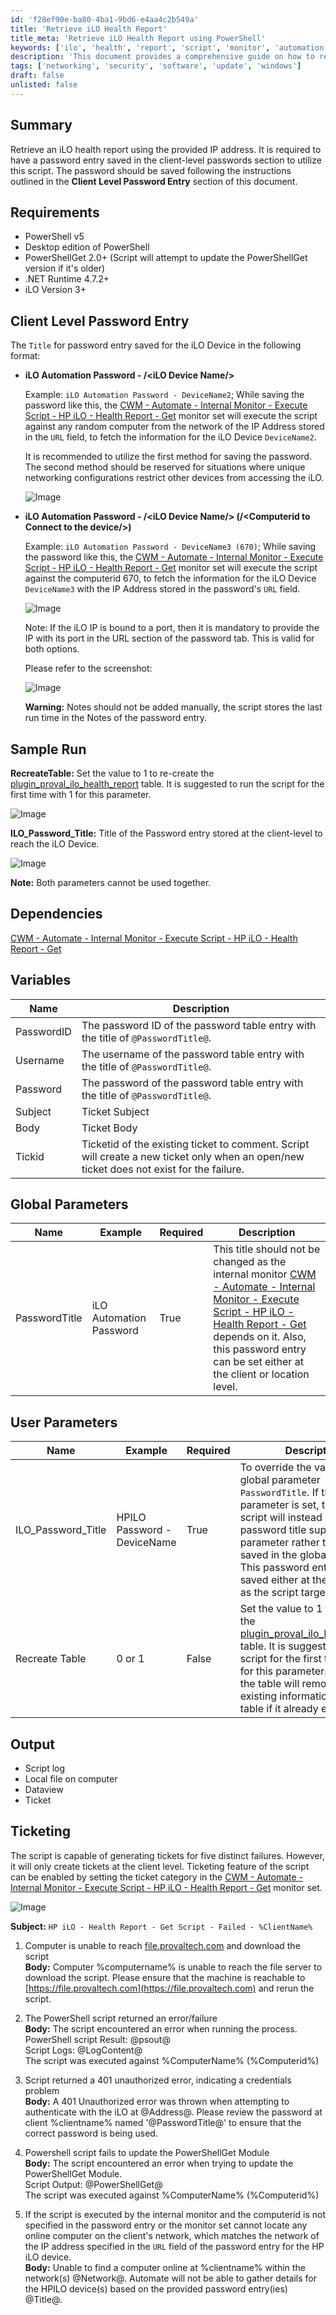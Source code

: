 ```yaml
---
id: 'f28ef90e-ba80-4ba1-9bd6-e4aa4c2b549a'
title: 'Retrieve iLO Health Report'
title_meta: 'Retrieve iLO Health Report using PowerShell'
keywords: ['ilo', 'health', 'report', 'script', 'monitor', 'automation']
description: 'This document provides a comprehensive guide on how to retrieve an iLO health report using a PowerShell script. It includes requirements, client-level password entry instructions, sample runs, dependencies, and ticketing capabilities for failures encountered during execution.'
tags: ['networking', 'security', 'software', 'update', 'windows']
draft: false
unlisted: false
---
```

## Summary

Retrieve an iLO health report using the provided IP address. It is required to have a password entry saved in the client-level passwords section to utilize this script. The password should be saved following the instructions outlined in the **Client Level Password Entry** section of this document.

## Requirements

- PowerShell v5
- Desktop edition of PowerShell
- PowerShellGet 2.0+ (Script will attempt to update the PowerShellGet version if it's older)
- .NET Runtime 4.7.2+
- iLO Version 3+

## Client Level Password Entry

The `Title` for password entry saved for the iLO Device in the following format:

- **iLO Automation Password - /\<iLO Device Name/>**

  Example: `iLO Automation Password - DeviceName2`; While saving the password like this, the [CWM - Automate - Internal Monitor - Execute Script - HP iLO - Health Report - Get](<../monitors/Execute Script - HP iLO - Health Report - Get.md>) monitor set will execute the script against any random computer from the network of the IP Address stored in the `URL` field, to fetch the information for the iLO Device `DeviceName2`.

  It is recommended to utilize the first method for saving the password. The second method should be reserved for situations where unique networking configurations restrict other devices from accessing the iLO.

  ![Image](../../../static/img/HP-iLO---Health-Report---Get/image_1.png)

- **iLO Automation Password - /\<iLO Device Name/> (/\<Computerid to Connect to the device/>)**

  Example: `iLO Automation Password - DeviceName3 (670)`; While saving the password like this, the [CWM - Automate - Internal Monitor - Execute Script - HP iLO - Health Report - Get](<../monitors/Execute Script - HP iLO - Health Report - Get.md>) monitor set will execute the script against the computerid 670, to fetch the information for the iLO Device `DeviceName3` with the IP Address stored in the password's `URL` field.

  ![Image](../../../static/img/HP-iLO---Health-Report---Get/image_2.png)

  Note: If the iLO IP is bound to a port, then it is mandatory to provide the IP with its port in the URL section of the password tab. This is valid for both options.

  Please refer to the screenshot:

  ![Image](../../../static/img/HP-iLO---Health-Report---Get/image_3.png)

  **Warning:** Notes should not be added manually, the script stores the last run time in the Notes of the password entry.

## Sample Run

**RecreateTable:** Set the value to 1 to re-create the [plugin_proval_ilo_health_report](<../tables/plugin_proval_ilo_health_report.md>) table. It is suggested to run the script for the first time with 1 for this parameter.

![Image](../../../static/img/HP-iLO---Health-Report---Get/image_4.png)

**ILO_Password_Title:** Title of the Password entry stored at the client-level to reach the iLO Device.

![Image](../../../static/img/HP-iLO---Health-Report---Get/image_5.png)

**Note:** Both parameters cannot be used together.

## Dependencies

[CWM - Automate - Internal Monitor - Execute Script - HP iLO - Health Report - Get](<../monitors/Execute Script - HP iLO - Health Report - Get.md>)

## Variables

| Name       | Description                                                                                          |
|------------|------------------------------------------------------------------------------------------------------|
| PasswordID | The password ID of the password table entry with the title of `@PasswordTitle@`.                   |
| Username   | The username of the password table entry with the title of `@PasswordTitle@`.                       |
| Password   | The password of the password table entry with the title of `@PasswordTitle@`.                       |
| Subject    | Ticket Subject                                                                                       |
| Body       | Ticket Body                                                                                          |
| Tickid     | Ticketid of the existing ticket to comment. Script will create a new ticket only when an open/new ticket does not exist for the failure. |

## Global Parameters

| Name          | Example                      | Required | Description                                                                                                           |
|---------------|------------------------------|----------|-----------------------------------------------------------------------------------------------------------------------|
| PasswordTitle | iLO Automation Password       | True     | This title should not be changed as the internal monitor [CWM - Automate - Internal Monitor - Execute Script - HP iLO - Health Report - Get](<../monitors/Execute Script - HP iLO - Health Report - Get.md>) depends on it. Also, this password entry can be set either at the client or location level. |

## User Parameters

| Name              | Example                     | Required | Description                                                                                                                                                                                           |
|-------------------|-----------------------------|----------|-------------------------------------------------------------------------------------------------------------------------------------------------------------------------------------------------------|
| ILO_Password_Title| HPILO Password - DeviceName | True     | To override the value of the global parameter `PasswordTitle`. If this parameter is set, then the script will instead utilize the password title supplied by this parameter rather than the one saved in the global parameter. This password entry can be saved either at the client level as the script target. |
| Recreate Table     | 0 or 1                     | False    | Set the value to 1 to re-create the [plugin_proval_ilo_health_report](<../tables/plugin_proval_ilo_health_report.md>) table. It is suggested to run the script for the first time with 1 for this parameter.Recreating the table will remove the existing information from the table if it already exists. |

## Output

- Script log
- Local file on computer
- Dataview
- Ticket

## Ticketing

The script is capable of generating tickets for five distinct failures. However, it will only create tickets at the client level. Ticketing feature of the script can be enabled by setting the ticket category in the [CWM - Automate - Internal Monitor - Execute Script - HP iLO - Health Report - Get](<../monitors/Execute Script - HP iLO - Health Report - Get.md>) monitor set.

![Image](../../../static/img/HP-iLO---Health-Report---Get/image_6.png)

**Subject:** `HP iLO - Health Report - Get Script - Failed - %ClientName%`

1. Computer is unable to reach [file.provaltech.com](http://file.provaltech.com) and download the script  
   **Body:** Computer %computername% is unable to reach the file server to download the script. Please ensure that the machine is reachable to [https://file.provaltech.com](https://file.provaltech.com) and rerun the script.
   
2. The PowerShell script returned an error/failure  
   **Body:** The script encountered an error when running the process.  
   PowerShell script Result: @psout@  
   Script Logs: @LogContent@  
   The script was executed against %ComputerName% (%Computerid%)
   
3. Script returned a 401 unauthorized error, indicating a credentials problem  
   **Body:** A 401 Unauthorized error was thrown when attempting to authenticate with the iLO at @Address@. Please review the password at client %clientname% named '@PasswordTitle@' to ensure that the correct password is being used.
   
4. Powershell script fails to update the PowerShellGet Module  
   **Body:** The script encountered an error when trying to update the PowerShellGet Module.  
   Script Output: @PowerShellGet@  
   The script was executed against %ComputerName% (%Computerid%)
   
5. If the script is executed by the internal monitor and the computerid is not specified in the password entry or the monitor set cannot locate any online computer on the client's network, which matches the network of the IP address specified in the `URL` field of the password entry for the HP iLO device.  
   **Body:** Unable to find a computer online at %clientname% within the network(s) @Network@. Automate will not be able to gather details for the HPILO device(s) based on the provided password entry(ies) @Title@.












